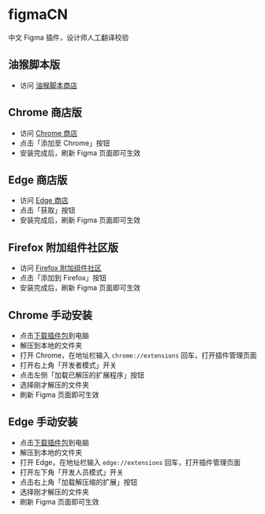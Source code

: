 # figmaCN

中文 Figma 插件，设计师人工翻译校验

## 油猴脚本版

* 访问 [油猴脚本商店](https://greasyfork.org/zh-CN/scripts/526503)

## Chrome 商店版

* 访问 [Chrome 商店](https://chrome.google.com/webstore/detail/japkpjkpfdakpkbcehooampdjfgefndj)
* 点击「添加至 Chrome」按钮
* 安装完成后，刷新 Figma 页面即可生效

## Edge 商店版

* 访问 [Edge 商店](https://microsoftedge.microsoft.com/addons/detail/ogiidbjdjdppamedjpjdffjjdbnehgjc?hl=zh-CN)
* 点击「获取」按钮
* 安装完成后，刷新 Figma 页面即可生效

## Firefox 附加组件社区版

* 访问 [Firefox 附加组件社区](https://addons.mozilla.org/zh-CN/firefox/addon/figmacn/)
* 点击「添加到 Firefox」按钮
* 安装完成后，刷新 Figma 页面即可生效

## Chrome 手动安装

* 点击[下载插件包](https://github.com/Figma-Cool/figmaCN/releases)到电脑
* 解压到本地的文件夹
* 打开 Chrome，在地址栏输入 `chrome://extensions` 回车，打开插件管理页面
* 打开右上角「开发者模式」开关
* 点击左侧「加载已解压的扩展程序」按钮
* 选择刚才解压的文件夹
* 刷新 Figma 页面即可生效

## Edge 手动安装

* 点击[下载插件包](https://github.com/Figma-Cool/figmaCN/releases)到电脑
* 解压到本地的文件夹
* 打开 Edge，在地址栏输入 `edge://extensions` 回车，打开插件管理页面
* 打开左下角「开发人员模式」开关
* 点击右上角「加载解压缩的扩展」按钮
* 选择刚才解压的文件夹
* 刷新 Figma 页面即可生效
